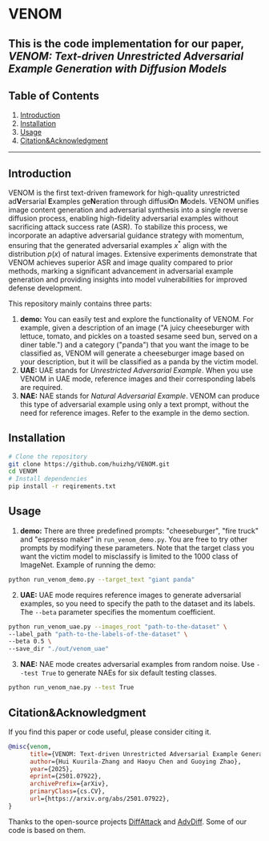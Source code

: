 # VENOM
This is the code implementation for our paper, ***VENOM: Text-driven Unrestricted Adversarial Example Generation with Diffusion Models***
---
## Table of Contents
1. [Introduction](#introduction)
2. [Installation](#installation)
3. [Usage](#usage)
4. [Citation&Acknowledgment](#citationacknowledgment)
---

## Introduction

VENOM is the first text-driven framework for high-quality unrestricted ad**V**ersarial **E**xamples ge**N**eration through diffusi**O**n **M**odels. VENOM unifies image content generation and adversarial synthesis into a single reverse diffusion process, enabling high-fidelity adversarial examples without sacrificing attack success rate (ASR). To stabilize this process, we incorporate an adaptive adversarial guidance strategy with momentum, ensuring that the generated adversarial examples $x^*$ align with the distribution $p(x)$ of natural images. Extensive experiments demonstrate that VENOM achieves superior ASR and image quality compared to prior methods, marking a significant advancement in adversarial example generation and providing insights into model vulnerabilities for improved defense development.

This repository mainly contains three parts:
1. **demo:** 
 You can easily test and explore the functionality of VENOM. For example, given a description of an image ("A juicy cheeseburger with lettuce, tomato, and pickles on a toasted sesame seed bun, served on a diner table.") and a category ("panda") that you want the image to be classified as, VENOM will generate a cheeseburger image based on your description, but it will be classified as a panda by the victim model.
2. **UAE:** 
 UAE stands for *Unrestricted Adversarial Example*. When you use VENOM in UAE mode, reference images and their corresponding labels are required.
3. **NAE:** 
 NAE stands for *Natural Adversarial Example*. VENOM can produce this type of adversarial example using only a text prompt, without the need for reference images. Refer to the example in the demo section.

## Installation
```bash
# Clone the repository
git clone https://github.com/huizhg/VENOM.git
cd VENOM
# Install dependencies
pip install -r reqirements.txt
```
## Usage
1. **demo:**
There are three predefined prompts: "cheeseburger", "fire truck" and "espresso maker" in `run_venom_demo.py`. You are free to try other prompts by modifying these parameters. Note that the target class you want the victim model to misclassify is limited to the 1000 class of ImageNet. Example of running the demo:
  ```bash
  python run_venom_demo.py --target_text "giant panda"

  ```
2. **UAE:**
UAE mode requires reference images to generate adversarial examples, so you need to specify the path to the dataset and its labels. The `--beta` parameter specifies the momentum coefficient.
```bash
python run_venom_uae.py --images_root "path-to-the-dataset" \ 
--label_path "path-to-the-labels-of-the-dataset" \
--beta 0.5 \
--save_dir "./out/venom_uae" 

```

3. **NAE:**
NAE mode creates adversarial examples from random noise. Use `--test True` to generate NAEs for six default testing classes.
```bash
python run_venom_nae.py --test True
```


## Citation&Acknowledgment
If you find this paper or code useful, please consider citing it.

```bibtex
@misc{venom,
      title={VENOM: Text-driven Unrestricted Adversarial Example Generation with Diffusion Models}, 
      author={Hui Kuurila-Zhang and Haoyu Chen and Guoying Zhao},
      year={2025},
      eprint={2501.07922},
      archivePrefix={arXiv},
      primaryClass={cs.CV},
      url={https://arxiv.org/abs/2501.07922}, 
}
```
Thanks to the open-source projects [DiffAttack](https://github.com/WindVChen/DiffAttack) and [AdvDiff](https://github.com/EricDai0/advdiff). Some of our code is based on them.
